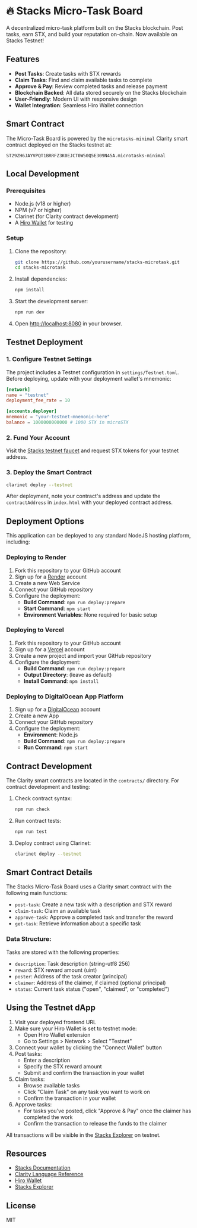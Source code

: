 # 🔥 Stacks Micro-Task Board

A decentralized micro-task platform built on the Stacks blockchain. Post tasks, earn STX, and build your reputation on-chain. Now available on Stacks Testnet!

## Features

- **Post Tasks**: Create tasks with STX rewards
- **Claim Tasks**: Find and claim available tasks to complete
- **Approve & Pay**: Review completed tasks and release payment
- **Blockchain Backed**: All data stored securely on the Stacks blockchain
- **User-Friendly**: Modern UI with responsive design
- **Wallet Integration**: Seamless Hiro Wallet connection

## Smart Contract

The Micro-Task Board is powered by the `microtasks-minimal` Clarity smart contract deployed on the Stacks testnet at:

```
ST29ZH6JAYVPQT1BRRFZ3K0EJCT0W50Q5E309N45A.microtasks-minimal
```

## Local Development

### Prerequisites

- Node.js (v18 or higher)
- NPM (v7 or higher) 
- Clarinet (for Clarity contract development)
- A [Hiro Wallet](https://wallet.hiro.so/) for testing

### Setup

1. Clone the repository:
   ```bash
   git clone https://github.com/yourusername/stacks-microtask.git
   cd stacks-microtask
   ```

2. Install dependencies:
   ```bash
   npm install
   ```

3. Start the development server:
   ```bash
   npm run dev
   ```

4. Open [http://localhost:8080](http://localhost:8080) in your browser.

## Testnet Deployment

### 1. Configure Testnet Settings

The project includes a Testnet configuration in `settings/Testnet.toml`. Before deploying, update with your deployment wallet's mnemonic:

```toml
[network]
name = "testnet"
deployment_fee_rate = 10

[accounts.deployer]
mnemonic = "your-testnet-mnemonic-here"
balance = 1000000000000 # 1000 STX in microSTX
```

### 2. Fund Your Account

Visit the [Stacks testnet faucet](https://explorer.stacks.co/sandbox/faucet?chain=testnet) and request STX tokens for your testnet address.

### 3. Deploy the Smart Contract

```bash
clarinet deploy --testnet
```

After deployment, note your contract's address and update the `contractAddress` in `index.html` with your deployed contract address.

## Deployment Options

This application can be deployed to any standard NodeJS hosting platform, including:

### Deploying to Render

1. Fork this repository to your GitHub account
2. Sign up for a [Render](https://render.com/) account 
3. Create a new Web Service
4. Connect your GitHub repository
5. Configure the deployment:
   - **Build Command**: `npm run deploy:prepare`
   - **Start Command**: `npm start`
   - **Environment Variables**: None required for basic setup

### Deploying to Vercel

1. Fork this repository to your GitHub account
2. Sign up for a [Vercel](https://vercel.com/) account
3. Create a new project and import your GitHub repository
4. Configure the deployment:
   - **Build Command**: `npm run deploy:prepare`
   - **Output Directory**: (leave as default)
   - **Install Command**: `npm install`

### Deploying to DigitalOcean App Platform

1. Sign up for a [DigitalOcean](https://digitalocean.com/) account
2. Create a new App
3. Connect your GitHub repository
4. Configure the deployment:
   - **Environment**: Node.js
   - **Build Command**: `npm run deploy:prepare`
   - **Run Command**: `npm start`

## Contract Development

The Clarity smart contracts are located in the `contracts/` directory. For contract development and testing:

1. Check contract syntax:
   ```bash
   npm run check
   ```

2. Run contract tests:
   ```bash
   npm run test
   ```

3. Deploy contract using Clarinet:
   ```bash
   clarinet deploy --testnet
   ```

## Smart Contract Details

The Stacks Micro-Task Board uses a Clarity smart contract with the following main functions:

- `post-task`: Create a new task with a description and STX reward
- `claim-task`: Claim an available task 
- `approve-task`: Approve a completed task and transfer the reward
- `get-task`: Retrieve information about a specific task

### Data Structure:

Tasks are stored with the following properties:
- `description`: Task description (string-utf8 256)
- `reward`: STX reward amount (uint)
- `poster`: Address of the task creator (principal)
- `claimer`: Address of the claimer, if claimed (optional principal)
- `status`: Current task status ("open", "claimed", or "completed")

## Using the Testnet dApp

1. Visit your deployed frontend URL
2. Make sure your Hiro Wallet is set to testnet mode:
   - Open Hiro Wallet extension
   - Go to Settings > Network > Select "Testnet"
3. Connect your wallet by clicking the "Connect Wallet" button
4. Post tasks:
   - Enter a description
   - Specify the STX reward amount
   - Submit and confirm the transaction in your wallet
5. Claim tasks:
   - Browse available tasks
   - Click "Claim Task" on any task you want to work on
   - Confirm the transaction in your wallet
6. Approve tasks:
   - For tasks you've posted, click "Approve & Pay" once the claimer has completed the work
   - Confirm the transaction to release the funds to the claimer

All transactions will be visible in the [Stacks Explorer](https://explorer.stacks.co/?chain=testnet) on testnet.

## Resources

- [Stacks Documentation](https://docs.stacks.co/)
- [Clarity Language Reference](https://docs.stacks.co/clarity/language-overview)
- [Hiro Wallet](https://wallet.hiro.so/)
- [Stacks Explorer](https://explorer.stacks.co/?chain=testnet)

## License

MIT